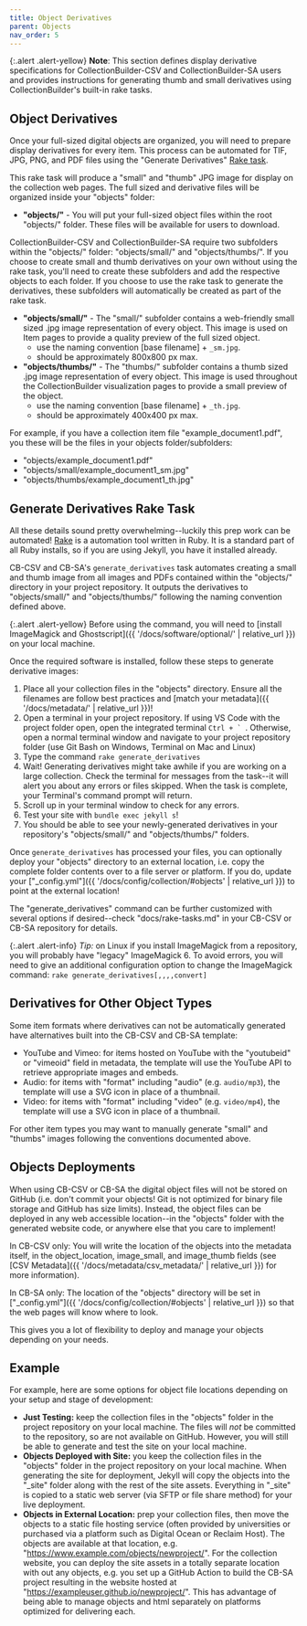 ```yaml
---
title: Object Derivatives
parent: Objects
nav_order: 5
---
```


{:.alert .alert-yellow}
**Note**: This section defines display derivative specifications for CollectionBuilder-CSV and CollectionBuilder-SA users and provides instructions for generating thumb and small derivatives using CollectionBuilder's built-in rake tasks.

## Object Derivatives

Once your full-sized digital objects are organized, you will need to prepare display derivatives for every item.
This process can be automated for TIF, JPG, PNG, and PDF files using the "Generate Derivatives" [Rake task](#generate-derivatives-rake-task).

This rake task will produce a "small" and "thumb" JPG image for display on the collection web pages. 
The full sized and derivative files will be organized inside your "objects" folder:

- **"objects/"** - You will put your full-sized object files within the root "objects/" folder. These files will be available for users to download. 

CollectionBuilder-CSV and CollectionBuilder-SA require two subfolders within the "objects/" folder: "objects/small/" and "objects/thumbs/".
If you choose to create small and thumb derivatives on your own without using the rake task, you'll need to create these subfolders and add the respective objects to each folder. 
If you choose to use the rake task to generate the derivatives, these subfolders will automatically be created as part of the rake task.

- **"objects/small/"** - The "small/" subfolder contains a web-friendly small sized .jpg image representation of every object. This image is used on Item pages to provide a quality preview of the full sized object.
    - use the naming convention [base filename] + `_sm.jpg`.
    - should be approximately 800x800 px max.
- **"objects/thumbs/"** - The "thumbs/" subfolder contains a thumb sized .jpg image representation of every object. This image is used throughout the CollectionBuilder visualization pages to provide a small preview of the object.
    - use the naming convention [base filename] + `_th.jpg`. 
    - should be approximately 400x400 px max.

For example, if you have a collection item file "example_document1.pdf", you these will be the files in your objects folder/subfolders:

- "objects/example_document1.pdf"
- "objects/small/example_document1_sm.jpg"
- "objects/thumbs/example_document1_th.jpg"

## Generate Derivatives Rake Task

All these details sound pretty overwhelming--luckily this prep work can be automated!
[Rake](https://github.com/ruby/rake) is a automation tool written in Ruby. 
It is a standard part of all Ruby installs, so if you are using Jekyll, you have it installed already.

CB-CSV and CB-SA's `generate_derivatives` task automates creating a small and thumb image from all images and PDFs contained within the "objects/" directory in your project repository. 
It outputs the derivatives to "objects/small/" and "objects/thumbs/" following the naming convention defined above.

{:.alert .alert-yellow}
Before using the command, you will need to [install ImageMagick and Ghostscript]({{ '/docs/software/optional/' | relative_url }}) on your local machine.

Once the required software is installed, follow these steps to generate derivative images:

1. Place all your collection files in the "objects" directory. Ensure all the filenames are follow best practices and [match your metadata]({{ '/docs/metadata/' | relative_url }})!
2. Open a terminal in your project repository. If using VS Code with the project folder open, open the integrated terminal ``Ctrl + ` ``. Otherwise, open a normal terminal window and navigate to your project repository folder (use Git Bash on Windows, Terminal on Mac and Linux)
3. Type the command `rake generate_derivatives`
4. Wait! Generating derivatives might take awhile if you are working on a large collection. Check the terminal for messages from the task--it will alert you about any errors or files skipped. When the task is complete, your Terminal's command prompt will return.
5. Scroll up in your terminal window to check for any errors. 
6. Test your site with `bundle exec jekyll s`!
7. You should be able to see your newly-generated derivatives in your repository's "objects/small/" and "objects/thumbs/" folders.

Once `generate_derivatives` has processed your files, you can optionally deploy your "objects" directory to an external location, i.e. copy the complete folder contents over to a file server or platform.
If you do, update your ["_config.yml"]({{ '/docs/config/collection/#objects' | relative_url }}) to point at the external location!

The "generate_derivatives" command can be further customized with several options if desired--check "docs/rake-tasks.md" in your CB-CSV or CB-SA repository for details.

{:.alert .alert-info}
*Tip:* on Linux if you install ImageMagick from a repository, you will probably have "legacy" ImageMagick 6.
To avoid errors, you will need to give an additional configuration option to change the ImageMagick command:
`rake generate_derivatives[,,,,convert]`

## Derivatives for Other Object Types

Some item formats where derivatives can not be automatically generated have alternatives built into the CB-CSV and CB-SA template:

- YouTube and Vimeo: for items hosted on YouTube with the "youtubeid" or "vimeoid" field in metadata, the template will use the YouTube API to retrieve appropriate images and embeds. 
- Audio: for items with "format" including "audio" (e.g. `audio/mp3`), the template will use a SVG icon in place of a thumbnail.
- Video: for items with "format" including "video" (e.g. `video/mp4`), the template will use a SVG icon in place of a thumbnail.

For other item types you may want to manually generate "small" and "thumbs" images following the conventions documented above.

## Objects Deployments

When using CB-CSV or CB-SA the digital object files will not be stored on GitHub (i.e. don't commit your objects! Git is not optimized for binary file storage and GitHub has size limits).
Instead, the object files can be deployed in any web accessible location--in the "objects" folder with the generated website code, or anywhere else that you care to implement!

In CB-CSV only: You will write the location of the objects into the metadata itself, in the object_location, image_small, and image_thumb fields (see [CSV Metadata]({{ '/docs/metadata/csv_metadata/' | relative_url }}) for more information).

In CB-SA only: The location of the "objects" directory will be set in ["_config.yml"]({{ '/docs/config/collection/#objects' | relative_url }}) so that the web pages will know where to look.

This gives you a lot of flexibility to deploy and manage your objects depending on your needs.

## Example

For example, here are some options for object file locations depending on your setup and stage of development:

- **Just Testing:** keep the collection files in the "objects" folder in the project repository on your local machine. The files will *not* be committed to the repository, so are not available on GitHub. However, you will still be able to generate and test the site on your local machine.
- **Objects Deployed with Site:** you keep the collection files in the "objects" folder in the project repository on your local machine. When generating the site for deployment, Jekyll will copy the objects into the "_site" folder along with the rest of the site assets. Everything in "_site" is copied to a static web server (via SFTP or file share method) for your live deployment.
- **Objects in External Location:** prep your collection files, then move the objects to a static file hosting service (often provided by universities or purchased via a platform such as Digital Ocean or Reclaim Host). The objects are available at that location, e.g. "https://www.example.com/objects/newproject/". For the collection website, you can deploy the site assets in a totally separate location with out any objects, e.g. you set up a GitHub Action to build the CB-SA project resulting in the website hosted at "https://exampleuser.github.io/newproject/". This has advantage of being able to manage objects and html separately on platforms optimized for delivering each.